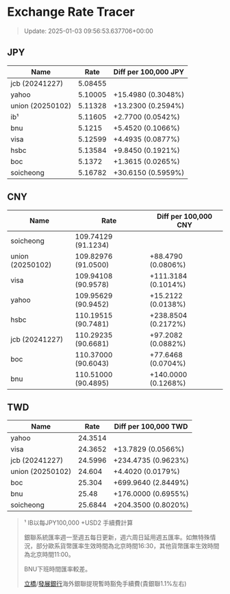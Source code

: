 # Exchange Rate Tracer

> Update: 2025-01-03 09:56:53.637706+00:00

## JPY

| Name             |    Rate | Diff per 100,000 JPY   |
|------------------|---------|------------------------|
| jcb (20241227)   | 5.08455 |                        |
| yahoo            | 5.10005 | +15.4980 (0.3048%)     |
| union (20250102) | 5.11328 | +13.2300 (0.2594%)     |
| ib¹              | 5.11605 | +2.7700 (0.0542%)      |
| bnu              | 5.1215  | +5.4520 (0.1066%)      |
| visa             | 5.12599 | +4.4935 (0.0877%)      |
| hsbc             | 5.13584 | +9.8450 (0.1921%)      |
| boc              | 5.1372  | +1.3615 (0.0265%)      |
| soicheong        | 5.16782 | +30.6150 (0.5959%)     |

## CNY

| Name             | Rate                | Diff per 100,000 CNY   |
|------------------|---------------------|------------------------|
| soicheong        | 109.74129	(91.1234) |                        |
| union (20250102) | 109.82976	(91.0500) | +88.4790 (0.0806%)     |
| visa             | 109.94108	(90.9578) | +111.3184 (0.1014%)    |
| yahoo            | 109.95629	(90.9452) | +15.2122 (0.0138%)     |
| hsbc             | 110.19515	(90.7481) | +238.8504 (0.2172%)    |
| jcb (20241227)   | 110.29235	(90.6681) | +97.2082 (0.0882%)     |
| boc              | 110.37000	(90.6043) | +77.6468 (0.0704%)     |
| bnu              | 110.51000	(90.4895) | +140.0000 (0.1268%)    |

## TWD

| Name             |    Rate | Diff per 100,000 TWD   |
|------------------|---------|------------------------|
| yahoo            | 24.3514 |                        |
| visa             | 24.3652 | +13.7829 (0.0566%)     |
| jcb (20241227)   | 24.5996 | +234.4735 (0.9623%)    |
| union (20250102) | 24.604  | +4.4020 (0.0179%)      |
| boc              | 25.304  | +699.9640 (2.8449%)    |
| bnu              | 25.48   | +176.0000 (0.6955%)    |
| soicheong        | 25.6844 | +204.3500 (0.8020%)    |


> ¹ IB以每JPY100,000 +USD2 手續費計算
>
> 銀聯系統匯率週一至週五每日更新，週六周日延用週五匯率。如無特殊情況，部分歐系貨幣匯率生效時間為北京時間16:30，其他貨幣匯率生效時間為北京時間11:00。
>
> BNU下班時間匯率較差。
>
> [立橋](https://www.wlbank.com.mo/uploads/ueditor/file/20181211/1544536513900230.pdf)/[發展銀行](https://www.mdb.com.mo/Service_Charges_20230728.pdf)海外銀聯提現暫時豁免手續費(貴銀聯1.1%左右)

